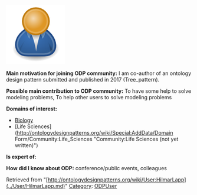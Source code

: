 [![Image:ODPUser.png](../images/a/a6/ODPUser.png)](../Image/ODPUser.png.md "Image:ODPUser.png")




  





__Main motivation for joining ODP community:__ I am co-author of an ontology design pattern submitted and published in 2017 (Tree\_pattern).


__Possible main contribution to ODP community:__ To have some help to solve modeling problems, To help other users to solve modeling problems


__Domains of interest:__



* [Biology](../Community/Biology.md "Community:Biology")
* [Life Sciences](http://ontologydesignpatterns.org/wiki/Special:AddData/Domain Form/Community:Life_Sciences "Community:Life Sciences (not yet written)")


__Is expert of:__


  

__How did I know about ODP:__ conference/public events, colleagues






Retrieved from "[http://ontologydesignpatterns.org/wiki/User:HilmarLapp](../User/HilmarLapp.md)"
 [Category](http://ontologydesignpatterns.org/wiki/Special:Categories "Special:Categories"): [ODPUser](../Category/ODPUser.md "Category:ODPUser")